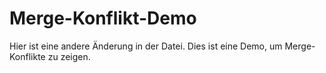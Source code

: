 # Merge-Konflikt-Demo
Hier ist eine andere Änderung in der Datei.
Dies ist eine Demo, um Merge-Konflikte zu zeigen.
